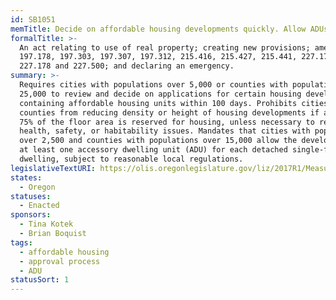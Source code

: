 ```yaml
---
id: SB1051
memTitle: Decide on affordable housing developments quickly. Allow ADUs.
formalTitle: >-
  An act relating to use of real property; creating new provisions; amending ORS
  197.178, 197.303, 197.307, 197.312, 215.416, 215.427, 215.441, 227.175,
  227.178 and 227.500; and declaring an emergency.
summary: >-
  Requires cities with populations over 5,000 or counties with populations over
  25,000 to review and decide on applications for certain housing developments
  containing affordable housing units within 100 days. Prohibits cities and
  counties from reducing density or height of housing developments if at least
  75% of the floor area is reserved for housing, unless necessary to resolve
  health, safety, or habitability issues. Mandates that cities with populations
  over 2,500 and counties with populations over 15,000 allow the development of
  at least one accessory dwelling unit (ADU) for each detached single-family
  dwelling, subject to reasonable local regulations.
legislativeTextURI: https://olis.oregonlegislature.gov/liz/2017R1/Measures/Overview/SB1051
states:
  - Oregon
statuses:
  - Enacted
sponsors:
  - Tina Kotek
  - Brian Boquist
tags:
  - affordable housing
  - approval process
  - ADU
statusSort: 1
---
```

